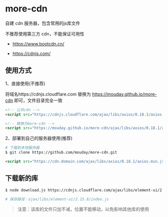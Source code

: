 # more-cdn

自建 cdn 服务器，包含常用的js库文件

不推荐使用第三方 cdn，不能保证可用性

- https://www.bootcdn.cn/

- https://cdnjs.com/

## 使用方式

1、直接使用(不推荐)

将域名https://cdnjs.cloudflare.com 替换为 https://mouday.github.io/more-cdn 即可，文件目录完全一致

```html
<!-- 公共cdn -->
<script src="https://cdnjs.cloudflare.com/ajax/libs/axios/0.18.1/axios.min.js"></script>

<!-- 替换为more-cdn -->
<script src="https://mouday.github.io/more-cdn/ajax/libs/axios/0.18.1/axios.min.js"></script>
```

2、部署到自己的服务器使用(推荐)

```bash
# 下载到本地服务器
$ git clone https://github.com/mouday/more-cdn.git
```

```html
<script src="https://cdn.domain.com/ajax/libs/axios/0.18.1/axios.min.js"></script>
```

## 下载新的库

```bash
$ node download.js https://cdnjs.cloudflare.com/ajax/libs/element-ui/2.15.6/index.js

# 保存路径：ajax/libs/element-ui/2.15.6/index.js
```

> 注意：该库的文件只加不减，位置不能移动，以免影响其他库的使用
